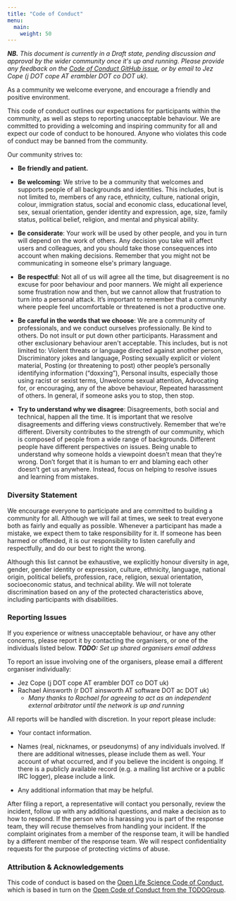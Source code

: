 ```yaml
---
title: "Code of Conduct"
menu:
  main:
    weight: 50
---
```


_**NB.** This document is currently in a Draft state, pending discussion and
approval by the wider community once it's up and running. Please provide any
feedback on the [Code of Conduct GitHub issue][GH issue], or by email to Jez
Cope (j DOT cope AT erambler DOT co DOT uk)._

[GH issue]: https://github.com/jezcope/glam-datasci/issues/3

As a community we welcome everyone, and encourage a friendly and positive environment.

This code of conduct outlines our expectations for participants within the
community, as well as steps to reporting unacceptable behaviour. We are
committed to providing a welcoming and inspiring community for all and expect
our code of conduct to be honoured. Anyone who violates this code of conduct may
be banned from the community.

Our community strives to:

- **Be friendly and patient.**

- **Be welcoming**: We strive to be a community that welcomes and supports
  people of all backgrounds and identities. This includes, but is not limited
  to, members of any race, ethnicity, culture, national origin, colour,
  immigration status, social and economic class, educational level, sex, sexual
  orientation, gender identity and expression, age, size, family status,
  political belief, religion, and mental and physical ability.

- **Be considerate**: Your work will be used by other people, and you in turn
  will depend on the work of others. Any decision you take will affect users and
  colleagues, and you should take those consequences into account when making
  decisions. Remember that you might not be communicating in someone else's
  primary language.

- **Be respectful**: Not all of us will agree all the time, but disagreement is
  no excuse for poor behaviour and poor manners. We might all experience some
  frustration now and then, but we cannot allow that frustration to turn into a
  personal attack. It’s important to remember that a community where people feel
  uncomfortable or threatened is not a productive one.

- **Be careful in the words that we choose**: We are a community of
  professionals, and we conduct ourselves professionally. Be kind to others. Do
  not insult or put down other participants. Harassment and other exclusionary
  behaviour aren't acceptable. This includes, but is not limited to: Violent
  threats or language directed against another person, Discriminatory jokes and
  language, Posting sexually explicit or violent material, Posting (or
  threatening to post) other people’s personally identifying information
  (“doxxing”), Personal insults, especially those using racist or sexist terms,
  Unwelcome sexual attention, Advocating for, or encouraging, any of the above
  behaviour, Repeated harassment of others. In general, if someone asks you to
  stop, then stop.

- **Try to understand why we disagree**: Disagreements, both social and
  technical, happen all the time. It is important that we resolve disagreements
  and differing views constructively. Remember that we’re different. Diversity
  contributes to the strength of our community, which is composed of people from
  a wide range of backgrounds. Different people have different perspectives on
  issues. Being unable to understand why someone holds a viewpoint doesn’t mean
  that they’re wrong. Don’t forget that it is human to err and blaming each
  other doesn’t get us anywhere. Instead, focus on helping to resolve issues and
  learning from mistakes.

### Diversity Statement

We encourage everyone to participate and are committed to building a community
for all. Although we will fail at times, we seek to treat everyone both as
fairly and equally as possible. Whenever a participant has made a mistake, we
expect them to take responsibility for it. If someone has been harmed or
offended, it is our responsibility to listen carefully and respectfully, and do
our best to right the wrong.

Although this list cannot be exhaustive, we explicitly honour diversity in age,
gender, gender identity or expression, culture, ethnicity, language, national
origin, political beliefs, profession, race, religion, sexual orientation,
socioeconomic status, and technical ability. We will not tolerate discrimination
based on any of the protected characteristics above, including participants with
disabilities.

### Reporting Issues

If you experience or witness unacceptable behaviour, or have any other concerns,
please report it by contacting the organisers, or one of the individuals listed
below.
_**TODO:** Set up shared organisers email address_

To report an issue involving one of the organisers, please email a different
organiser individually:

- Jez Cope (j DOT cope AT erambler DOT co DOT uk)
- Rachael Ainsworth (r DOT ainsworth AT software DOT ac DOT uk)
  - _Many thanks to Rachael for agreeing to act as an independent external
    arbitrator until the network is up and running_

All reports will be handled with discretion. In your report please include:

- Your contact information.

- Names (real, nicknames, or pseudonyms) of any individuals involved. If there
  are additional witnesses, please include them as well. Your account of what
  occurred, and if you believe the incident is ongoing. If there is a publicly
  available record (e.g. a mailing list archive or a public IRC logger), please
  include a link.

- Any additional information that may be helpful.

After filing a report, a representative will contact you personally, review the
incident, follow up with any additional questions, and make a decision as to how
to respond. If the person who is harassing you is part of the response team,
they will recuse themselves from handling your incident. If the complaint
originates from a member of the response team, it will be handled by a different
member of the response team. We will respect confidentiality requests for the
purpose of protecting victims of abuse.

### Attribution & Acknowledgements

This code of conduct is based on the [Open Life Science Code of Conduct][],
which is based in turn on the [Open Code of Conduct from the TODOGroup][].

[Open Life Science Code of Conduct]: https://openlifesci.org/code-of-conduct
[Open Code of Conduct from the TODOGroup]: https://todogroup.github.io/opencodeofconduct/
